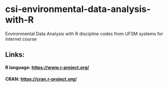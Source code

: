 # csi-environmental-data-analysis-with-R
Environmental Data Analysis with R discipline codes from UFSM systems for internet course 

## Links:  
#### R language: https://www.r-project.org/  
#### CRAN: https://cran.r-project.org/
